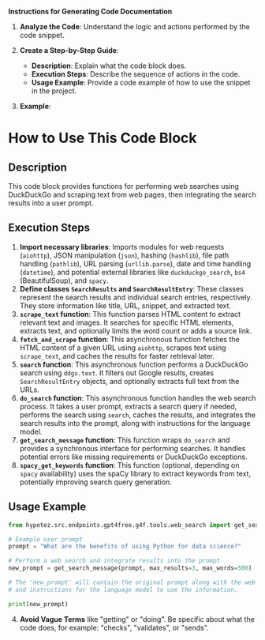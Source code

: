 **Instructions for Generating Code Documentation**

1. **Analyze the Code**: Understand the logic and actions performed by the code snippet.

2. **Create a Step-by-Step Guide**:
    - **Description**: Explain what the code block does.
    - **Execution Steps**: Describe the sequence of actions in the code.
    - **Usage Example**: Provide a code example of how to use the snippet in the project.

3. **Example**:

How to Use This Code Block
=========================================================================================

Description
-------------------------
This code block provides functions for performing web searches using DuckDuckGo and scraping text from web pages, then integrating the search results into a user prompt.

Execution Steps
-------------------------
1. **Import necessary libraries**: Imports modules for web requests (`aiohttp`), JSON manipulation (`json`), hashing (`hashlib`), file path handling (`pathlib`), URL parsing (`urllib.parse`), date and time handling (`datetime`), and potential external libraries like `duckduckgo_search`, `bs4` (BeautifulSoup), and `spacy`.
2. **Define classes `SearchResults` and `SearchResultEntry`**: These classes represent the search results and individual search entries, respectively. They store information like title, URL, snippet, and extracted text.
3. **`scrape_text` function**: This function parses HTML content to extract relevant text and images. It searches for specific HTML elements, extracts text, and optionally limits the word count or adds a source link.
4. **`fetch_and_scrape` function**: This asynchronous function fetches the HTML content of a given URL using `aiohttp`, scrapes text using `scrape_text`, and caches the results for faster retrieval later.
5. **`search` function**: This asynchronous function performs a DuckDuckGo search using `ddgs.text`. It filters out Google results, creates `SearchResultEntry` objects, and optionally extracts full text from the URLs.
6. **`do_search` function**: This asynchronous function handles the web search process. It takes a user prompt, extracts a search query if needed, performs the search using `search`, caches the results, and integrates the search results into the prompt, along with instructions for the language model.
7. **`get_search_message` function**: This function wraps `do_search` and provides a synchronous interface for performing searches. It handles potential errors like missing requirements or DuckDuckGo exceptions.
8. **`spacy_get_keywords` function**: This function (optional, depending on `spacy` availability) uses the spaCy library to extract keywords from text, potentially improving search query generation.

Usage Example
-------------------------

```python
from hypotez.src.endpoints.gpt4free.g4f.tools.web_search import get_search_message

# Example user prompt
prompt = "What are the benefits of using Python for data science?"

# Perform a web search and integrate results into the prompt
new_prompt = get_search_message(prompt, max_results=3, max_words=500)

# The 'new_prompt' will contain the original prompt along with the web search results
# and instructions for the language model to use the information.

print(new_prompt)
```

4. **Avoid Vague Terms** like "getting" or "doing". Be specific about what the code does, for example: "checks", "validates", or "sends".
